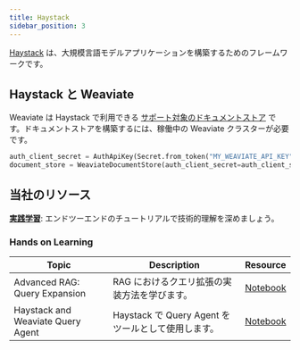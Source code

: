```yaml
---
title: Haystack
sidebar_position: 3
---
```


[Haystack](https://haystack.deepset.ai/) は、大規模言語モデルアプリケーションを構築するためのフレームワークです。

## Haystack と Weaviate
Weaviate は Haystack で利用できる [サポート対象のドキュメントストア](https://haystack.deepset.ai/integrations/weaviate-document-store) です。ドキュメントストアを構築するには、稼働中の Weaviate クラスターが必要です。

```python
auth_client_secret = AuthApiKey(Secret.from_token("MY_WEAVIATE_API_KEY"))
document_store = WeaviateDocumentStore(auth_client_secret=auth_client_secret)
```

## 当社のリソース
[**実践学習**](#hands-on-learning): エンドツーエンドのチュートリアルで技術的理解を深めましょう。

### Hands on Learning

| Topic | Description | Resource |
| --- | --- | --- |
| Advanced RAG: Query Expansion | RAG におけるクエリ拡張の実装方法を学びます。 | [Notebook](https://github.com/weaviate/recipes/blob/main/integrations/llm-agent-frameworks/haystack/query_expansion_haystack_weaviate.ipynb) |
| Haystack and Weaviate Query Agent | Haystack で Query Agent をツールとして使用します。 | [Notebook](https://github.com/weaviate/recipes/blob/main/integrations/llm-agent-frameworks/haystack/haystack-query-agent-tool.ipynb) |


